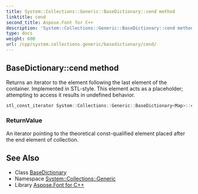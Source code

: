 ```yaml
---
title: System::Collections::Generic::BaseDictionary::cend method
linktitle: cend
second_title: Aspose.Font for C++
description: 'System::Collections::Generic::BaseDictionary::cend method. Returns an iterator to the element following the last element of the container. Implemented in STL-style. This element acts as a placeholder; attempting to access it results in undefined behavior in C++.'
type: docs
weight: 600
url: /cpp/system.collections.generic/basedictionary/cend/
---
```

## BaseDictionary::cend method


Returns an iterator to the element following the last element of the container. Implemented in STL-style. This element acts as a placeholder; attempting to access it results in undefined behavior.

```cpp
stl_const_iterator System::Collections::Generic::BaseDictionary<Map>::cend() const noexcept
```


### ReturnValue

An iterator pointing to the theoretical const-qualified element placed after the end element of collection.

## See Also

* Class [BaseDictionary](../)
* Namespace [System::Collections::Generic](../../)
* Library [Aspose.Font for C++](../../../)
